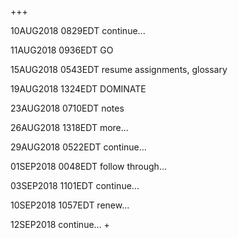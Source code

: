 +++

10AUG2018 0829EDT continue...

11AUG2018 0936EDT GO

15AUG2018 0543EDT resume assignments, glossary

19AUG2018 1324EDT DOMINATE

23AUG2018 0710EDT notes

26AUG2018 1318EDT more...

29AUG2018 0522EDT continue...

01SEP2018 0048EDT follow through...

03SEP2018 1101EDT continue...

10SEP2018 1057EDT renew...

12SEP2018 continue...
+
